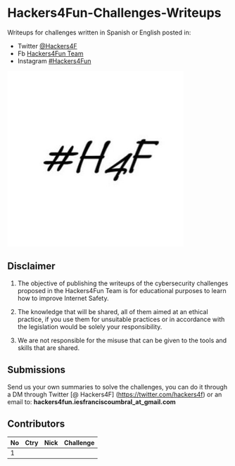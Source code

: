 # Hackers4Fun-Challenges-Writeups

Writeups for challenges written in Spanish or English posted in:
-  Twitter [@Hackers4F](https://twitter.com/hackers4f)
-  Fb [Hackers4Fun Team](https://www.facebook.com/Hackers4F)
- Instagram [#Hackers4Fun](https://www.instagram.com/hackers4f/)

![hackers4fun_writeups_logo](https://github.com/hackers4f/hackers4fun-writeups/raw/master/images/T34m_l0G0_H4F.jpg)

## Disclaimer

1. The objective of publishing the writeups of the cybersecurity challenges proposed in the Hackers4Fun Team is for educational purposes to learn how to improve Internet Safety.

2. The knowledge that will be shared, all of them aimed at an ethical practice, if you use them for unsuitable practices or in accordance with the legislation would be solely your responsibility.

3. We are not responsible for the misuse that can be given to the tools and skills that are shared.

## Submissions

Send us your own summaries to solve the challenges, you can do it through a DM through Twitter [@ Hackers4F] (https://twitter.com/hackers4f) or an email to: **hackers4fun.iesfranciscoumbral_at_gmail.com**

## Contributors
| No  | Ctry  | Nick  | Challenge  |
| ------------ | ------------ | ------------ | ------------ |
|  1  |   |   |   |

